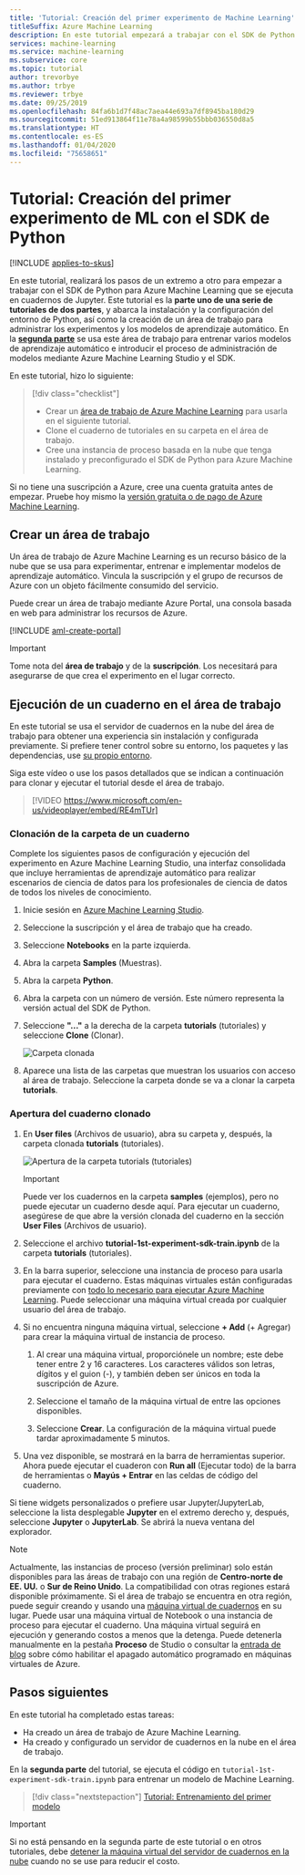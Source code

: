 ```yaml
---
title: 'Tutorial: Creación del primer experimento de Machine Learning'
titleSuffix: Azure Machine Learning
description: En este tutorial empezará a trabajar con el SDK de Python para Azure Machine Learning que se ejecuta en cuadernos de Jupyter.  En la parte 1 se crea un área de trabajo en la que se administran los experimentos y los modelos de Machine Learning.
services: machine-learning
ms.service: machine-learning
ms.subservice: core
ms.topic: tutorial
author: trevorbye
ms.author: trbye
ms.reviewer: trbye
ms.date: 09/25/2019
ms.openlocfilehash: 84fa6b1d7f48ac7aea44e693a7df8945ba180d29
ms.sourcegitcommit: 51ed913864f11e78a4a98599b55bbb036550d8a5
ms.translationtype: HT
ms.contentlocale: es-ES
ms.lasthandoff: 01/04/2020
ms.locfileid: "75658651"
---
```

# <a name="tutorial-get-started-creating-your-first-ml-experiment-with-the-python-sdk"></a>Tutorial: Creación del primer experimento de ML con el SDK de Python
[!INCLUDE [applies-to-skus](../../includes/aml-applies-to-basic-enterprise-sku.md)]

En este tutorial, realizará los pasos de un extremo a otro para empezar a trabajar con el SDK de Python para Azure Machine Learning que se ejecuta en cuadernos de Jupyter. Este tutorial es la **parte uno de una serie de tutoriales de dos partes**, y abarca la instalación y la configuración del entorno de Python, así como la creación de un área de trabajo para administrar los experimentos y los modelos de aprendizaje automático. En la [**segunda parte**](tutorial-1st-experiment-sdk-train.md) se usa este área de trabajo para entrenar varios modelos de aprendizaje automático e introducir el proceso de administración de modelos mediante Azure Machine Learning Studio y el SDK.

En este tutorial, hizo lo siguiente:

> [!div class="checklist"]
> * Crear un [área de trabajo de Azure Machine Learning](concept-workspace.md) para usarla en el siguiente tutorial.
> * Clone el cuaderno de tutoriales en su carpeta en el área de trabajo.
> * Cree una instancia de proceso basada en la nube que tenga instalado y preconfigurado el SDK de Python para Azure Machine Learning.


Si no tiene una suscripción a Azure, cree una cuenta gratuita antes de empezar. Pruebe hoy mismo la [versión gratuita o de pago de Azure Machine Learning](https://aka.ms/AMLFree).

## <a name="create-a-workspace"></a>Crear un área de trabajo

Un área de trabajo de Azure Machine Learning es un recurso básico de la nube que se usa para experimentar, entrenar e implementar modelos de aprendizaje automático. Vincula la suscripción y el grupo de recursos de Azure con un objeto fácilmente consumido del servicio. 

Puede crear un área de trabajo mediante Azure Portal, una consola basada en web para administrar los recursos de Azure. 

[!INCLUDE [aml-create-portal](../../includes/aml-create-in-portal.md)]

>[!IMPORTANT] 
> Tome nota del **área de trabajo** y de la **suscripción**. Los necesitará para asegurarse de que crea el experimento en el lugar correcto. 

## <a name="azure"></a>Ejecución de un cuaderno en el área de trabajo

En este tutorial se usa el servidor de cuadernos en la nube del área de trabajo para obtener una experiencia sin instalación y configurada previamente. Si prefiere tener control sobre su entorno, los paquetes y las dependencias, use [su propio entorno](how-to-configure-environment.md#local).

Siga este vídeo o use los pasos detallados que se indican a continuación para clonar y ejecutar el tutorial desde el área de trabajo. 

> [!VIDEO https://www.microsoft.com/en-us/videoplayer/embed/RE4mTUr]



### <a name="clone-a-notebook-folder"></a>Clonación de la carpeta de un cuaderno

Complete los siguientes pasos de configuración y ejecución del experimento en Azure Machine Learning Studio, una interfaz consolidada que incluye herramientas de aprendizaje automático para realizar escenarios de ciencia de datos para los profesionales de ciencia de datos de todos los niveles de conocimiento.

1. Inicie sesión en [Azure Machine Learning Studio](https://ml.azure.com/).

1. Seleccione la suscripción y el área de trabajo que ha creado.

1. Seleccione **Notebooks** en la parte izquierda.

1. Abra la carpeta **Samples** (Muestras).

1. Abra la carpeta **Python**.

1. Abra la carpeta con un número de versión.  Este número representa la versión actual del SDK de Python.

1. Seleccione **"..."** a la derecha de la carpeta **tutorials** (tutoriales) y seleccione **Clone** (Clonar).

    ![Carpeta clonada](./media/tutorial-1st-experiment-sdk-setup/clone-tutorials.png)

1. Aparece una lista de las carpetas que muestran los usuarios con acceso al área de trabajo.  Seleccione la carpeta donde se va a clonar la carpeta **tutorials**.

### <a name="a-nameopenopen-the-cloned-notebook"></a><a name="open">Apertura del cuaderno clonado

1. En **User files** (Archivos de usuario), abra su carpeta y, después, la carpeta clonada **tutorials** (tutoriales).

    ![Apertura de la carpeta tutorials (tutoriales)](./media/tutorial-1st-experiment-sdk-setup/expand-user-folder.png)

    > [!IMPORTANT]
    > Puede ver los cuadernos en la carpeta **samples** (ejemplos), pero no puede ejecutar un cuaderno desde aquí.  Para ejecutar un cuaderno, asegúrese de que abre la versión clonada del cuaderno en la sección **User Files** (Archivos de usuario).
    
1. Seleccione el archivo **tutorial-1st-experiment-sdk-train.ipynb** de la carpeta **tutorials** (tutoriales).

1. En la barra superior, seleccione una instancia de proceso para usarla para ejecutar el cuaderno. Estas máquinas virtuales están configuradas previamente con [todo lo necesario para ejecutar Azure Machine Learning](concept-compute-instance.md#contents). Puede seleccionar una máquina virtual creada por cualquier usuario del área de trabajo. 

1. Si no encuentra ninguna máquina virtual, seleccione **+ Add** (+ Agregar) para crear la máquina virtual de instancia de proceso. 

    1. Al crear una máquina virtual, proporciónele un nombre;  este debe tener entre 2 y 16 caracteres. Los caracteres válidos son letras, dígitos y el guion (-), y también deben ser únicos en toda la suscripción de Azure.

    1.  Seleccione el tamaño de la máquina virtual de entre las opciones disponibles.

    1. Seleccione **Crear**. La configuración de la máquina virtual puede tardar aproximadamente 5 minutos.

1. Una vez disponible, se mostrará en la barra de herramientas superior.  Ahora puede ejecutar el cuaderon con **Run all** (Ejecutar todo) de la barra de herramientas o **Mayús + Entrar** en las celdas de código del cuaderno.

Si tiene widgets personalizados o prefiere usar Jupyter/JupyterLab, seleccione la lista desplegable **Jupyter** en el extremo derecho y, después, seleccione **Jupyter** o **JupyterLab**. Se abrirá la nueva ventana del explorador.

> [!NOTE]
> Actualmente, las instancias de proceso (versión preliminar) solo están disponibles para las áreas de trabajo con una región de **Centro-norte de EE. UU.** o **Sur de Reino Unido**. La compatibilidad con otras regiones estará disponible próximamente.
>Si el área de trabajo se encuentra en otra región, puede seguir creando y usando una [máquina virtual de cuadernos](concept-compute-instance.md#notebookvm) en su lugar.  Puede usar una máquina virtual de Notebook o una instancia de proceso para ejecutar el cuaderno. Una máquina virtual seguirá en ejecución y generando costos a menos que la detenga. Puede detenerla manualmente en la pestaña **Proceso** de Studio o consultar la [entrada de blog](https://techcommunity.microsoft.com/t5/educator-developer-blog/azure-virtual-machine-auto-shutdown/ba-p/379342) sobre cómo habilitar el apagado automático programado en máquinas virtuales de Azure.

## <a name="next-steps"></a>Pasos siguientes

En este tutorial ha completado estas tareas:

* Ha creado un área de trabajo de Azure Machine Learning.
* Ha creado y configurado un servidor de cuadernos en la nube en el área de trabajo.

En la **segunda parte** del tutorial, se ejecuta el código en `tutorial-1st-experiment-sdk-train.ipynb` para entrenar un modelo de Machine Learning. 

> [!div class="nextstepaction"]
> [Tutorial: Entrenamiento del primer modelo](tutorial-1st-experiment-sdk-train.md)

> [!IMPORTANT]
> Si no está pensando en la segunda parte de este tutorial o en otros tutoriales, debe [detener la máquina virtual del servidor de cuadernos en la nube](tutorial-1st-experiment-sdk-train.md#clean-up-resources) cuando no se use para reducir el costo.


